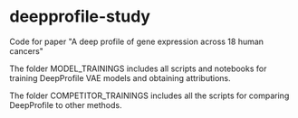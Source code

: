 # deepprofile-study
Code for paper "A deep profile of gene expression across 18 human cancers"

The folder MODEL_TRAININGS includes all scripts and notebooks for training DeepProfile VAE models and obtaining attributions.

The folder COMPETITOR_TRAININGS includes all the scripts for comparing DeepProfile to other methods.

